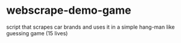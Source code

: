 # webscrape-demo-game
script that scrapes car brands and uses it in a simple hang-man like guessing game (15 lives)
